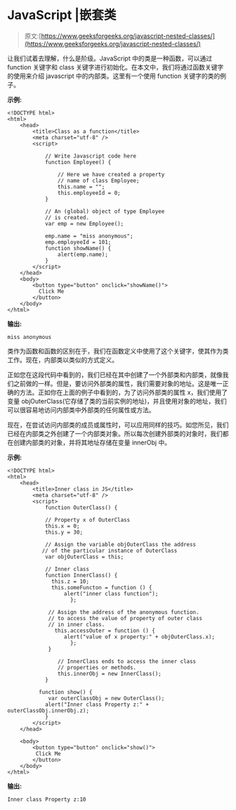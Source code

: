 # JavaScript |嵌套类

> 原文:[https://www.geeksforgeeks.org/javascript-nested-classes/](https://www.geeksforgeeks.org/javascript-nested-classes/)

让我们试着去理解，什么是阶级。JavaScript 中的类是一种函数，可以通过 function 关键字和 class 关键字进行初始化。在本文中，我们将通过函数关键字的使用来介绍 javascript 中的内部类。这里有一个使用 function 关键字的类的例子。

**示例:**

```
<!DOCTYPE html>
<html>
    <head>
        <title>Class as a function</title>
        <meta charset="utf-8" />
        <script>

            // Write Javascript code here
            function Employee() {

                // Here we have created a property
                // name of class Employee;
                this.name = ""; 
                this.employeeId = 0;
            }

            // An (global) object of type Employee
            // is created.
            var emp = new Employee(); 

            emp.name = "miss anonymous";
            emp.employeeId = 101;
            function showName() {
                alert(emp.name);
            }
        </script>
    </head>
    <body>
        <button type="button" onclick="showName()">
          Click Me
        </button>
    </body>
</html>
```

**输出:**

```
miss anonymous
```

类作为函数和函数的区别在于，我们在函数定义中使用了这个关键字，使其作为类工作。现在，内部类以类似的方式定义。

正如您在这段代码中看到的，我们已经在其中创建了一个外部类和内部类，就像我们之前做的一样。但是，要访问外部类的属性，我们需要对象的地址。这是唯一正确的方法。正如你在上面的例子中看到的，为了访问外部类的属性 x，我们使用了变量 objOuterClass(它存储了类的当前实例的地址)，并且使用对象的地址，我们可以很容易地访问内部类中外部类的任何属性或方法。

现在，在尝试访问内部类的成员或属性时，可以应用同样的技巧。如您所见，我们已经在内部类之外创建了一个内部类对象。所以每次创建外部类的对象时，我们都在创建内部类的对象，并将其地址存储在变量 innerObj 中。

**示例:**

```
<!DOCTYPE html>
<html>
    <head>
        <title>Inner class in JS</title>
        <meta charset="utf-8" />
        <script>
            function OuterClass() {

            // Property x of OuterClass
            this.x = 0; 
            this.y = 30;

            // Assign the variable objOuterClass the address 
           // of the particular instance of OuterClass
            var objOuterClass = this; 

            // Inner class
            function InnerClass() {
              this.z = 10;
              this.someFuncton = function () {
                  alert("inner class function");
                    }; 

             // Assign the address of the anonymous function.
             // to access the value of property of outer class 
             // in inner class.
               this.accessOuter = function () {
                  alert("value of x property:" + objOuterClass.x);
                    };
             } 

                // InnerClass ends to access the inner class 
                // properties or methods.
                this.innerObj = new InnerClass();
            }

          function show() {
             var outerClassObj = new OuterClass();
            alert("Inner class Property z:" + outerClassObj.innerObj.z);
            }
        </script>
    </head>

    <body>
        <button type="button" onclick="show()">
         Click Me
        </button>
    </body>
</html>
```

**输出:**

```
Inner class Property z:10
```